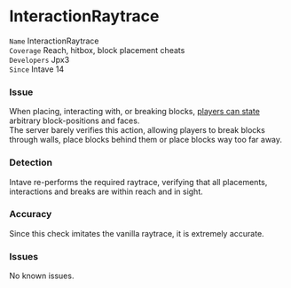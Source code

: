 # InteractionRaytrace

`Name` InteractionRaytrace<br>
`Coverage` Reach, hitbox, block placement cheats<br>
`Developers` Jpx3<br>
`Since` Intave 14<br>

### Issue
When placing, interacting with, or breaking blocks, [players can state](https://wiki.vg/Protocol#Player_Digging) arbitrary block-positions and faces.<br>
The server barely verifies this action, allowing players to break blocks through walls, place blocks behind them or place blocks way too far away.

### Detection
Intave re-performs the required raytrace, verifying that all placements, interactions and breaks are within reach and in sight.

### Accuracy
Since this check imitates the vanilla raytrace, it is extremely accurate.

### Issues
No known issues.
